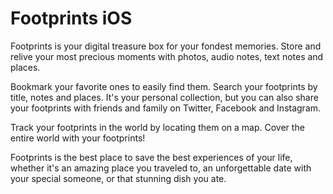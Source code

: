 # Footprints iOS

Footprints is your digital treasure box for your fondest memories. Store and relive your most precious moments with photos, audio notes, text notes and places.

Bookmark your favorite ones to easily find them. Search your footprints by title, notes and places. It's your personal collection, but you can also share your footprints with friends and family on Twitter, Facebook and Instagram.

Track your footprints in the world by locating them on a map. Cover the entire world with your footprints!

Footprints is the best place to save the best experiences of your life, whether it's an amazing place you traveled to, an unforgettable date with your special someone, or that stunning dish you ate.
